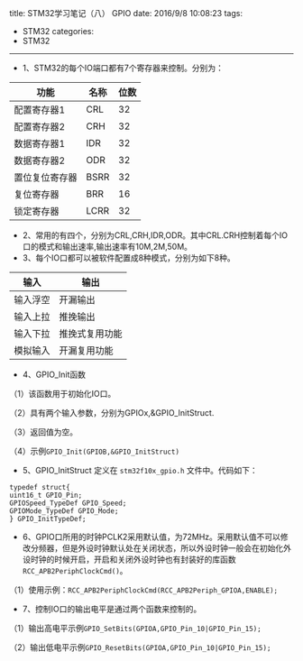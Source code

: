 title: STM32学习笔记（八） GPIO
date: 2016/9/8 10:08:23
tags:
- STM32
categories:
- STM32
---

- 1、STM32的每个IO端口都有7个寄存器来控制。分别为：

功能 | 名称 | 位数
---|---|---
配置寄存器1 | CRL |32
配置寄存器2 | CRH |32
数据寄存器1 | IDR |32
数据寄存器2 | ODR |32
置位复位寄存器 | BSRR |32
复位寄存器| BRR | 16
锁定寄存器| LCRR |32

<!-- more -->

- 2、常用的有四个，分别为CRL,CRH,IDR,ODR。其中CRL.CRH控制着每个IO口的模式和输出速率,输出速率有10M,2M,50M。
- 3、每个IO口都可以被软件配置成8种模式，分别为如下8种。

输入 | 输出
---|---
输入浮空 | 开漏输出
输入上拉 | 推挽输出
输入下拉 | 推挽式复用功能
模拟输入 | 开漏复用功能

- 4、GPIO_Init函数

（1）该函数用于初始化IO口。

（2）具有两个输入参数，分别为GPIOx,&GPIO_InitStruct.

（3）返回值为空。

（4）示例`GPIO_Init(GPIOB,&GPIO_InitStruct)`

- 5、GPIO_InitStruct 定义在 `stm32f10x_gpio.h` 文件中。代码如下：

```
typedef struct{
uint16_t GPIO_Pin;
GPIOSpeed_TypeDef GPIO_Speed;
GPIOMode_TypeDef GPIO_Mode;
} GPIO_InitTypeDef;

```
- 6、GPIO口所用的时钟PCLK2采用默认值，为72MHz。采用默认值不可以修改分频器，但是外设时钟默认处在关闭状态，所以外设时钟一般会在初始化外设时钟的时候开启，开启和关闭外设时钟也有封装好的库函数`RCC_APB2PeriphClockCmd()`。

（1）使用示例：`RCC_APB2PeriphClockCmd(RCC_APB2Periph_GPIOA,ENABLE);`

- 7、控制IO口的输出电平是通过两个函数来控制的。

（1）输出高电平示例`GPIO_SetBits(GPIOA,GPIO_Pin_10|GPIO_Pin_15);`

（2）输出低电平示例`GPIO_ResetBits(GPIOA,GPIO_Pin_10|GPIO_Pin_15);`
